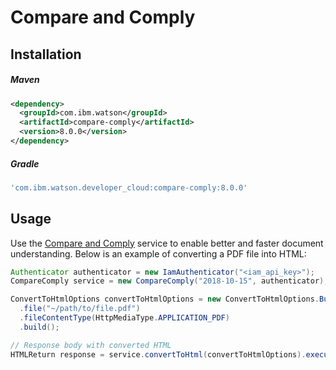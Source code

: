 # Compare and Comply

## Installation

##### Maven
```xml
<dependency>
  <groupId>com.ibm.watson</groupId>
  <artifactId>compare-comply</artifactId>
  <version>8.0.0</version>
</dependency>
```

##### Gradle
```gradle
'com.ibm.watson.developer_cloud:compare-comply:8.0.0'
```

## Usage
Use the [Compare and Comply](https://cloud.ibm.com/docs/services/compare-comply/index.html#about) service to enable better and faster document understanding. Below is an example of converting a PDF file into HTML:
```java
Authenticator authenticator = new IamAuthenticator("<iam_api_key>");
CompareComply service = new CompareComply("2018-10-15", authenticator);

ConvertToHtmlOptions convertToHtmlOptions = new ConvertToHtmlOptions.Builder()
  .file("~/path/to/file.pdf")
  .fileContentType(HttpMediaType.APPLICATION_PDF)
  .build();

// Response body with converted HTML
HTMLReturn response = service.convertToHtml(convertToHtmlOptions).execute().getResult();
```
